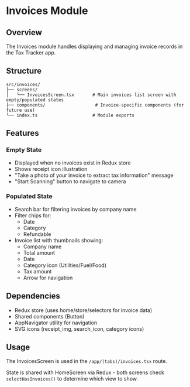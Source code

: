 # Invoices Module

## Overview
The Invoices module handles displaying and managing invoice records in the Tax Tracker app.

## Structure
```
src/invoices/
├── screens/
│   └── InvoicesScreen.tsx       # Main invoices list screen with empty/populated states
├── components/                   # Invoice-specific components (for future use)
└── index.ts                     # Module exports
```

## Features

### Empty State
- Displayed when no invoices exist in Redux store
- Shows receipt icon illustration
- "Take a photo of your invoice to extract tax information" message
- "Start Scanning" button to navigate to camera

### Populated State
- Search bar for filtering invoices by company name
- Filter chips for:
  - Date
  - Category  
  - Refundable
- Invoice list with thumbnails showing:
  - Company name
  - Total amount
  - Date
  - Category icon (Utilities/Fuel/Food)
  - Tax amount
  - Arrow for navigation

## Dependencies
- Redux store (uses home/store/selectors for invoice data)
- Shared components (Button)
- AppNavigator utility for navigation
- SVG icons (receipt_img, search_icon, category icons)

## Usage
The InvoicesScreen is used in the `/app/(tabs)/invoices.tsx` route.

State is shared with HomeScreen via Redux - both screens check `selectHasInvoices()` to determine which view to show.
